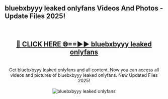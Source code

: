 <h2>bluebxbyyy leaked onlyfans Videos And Photos - Update Files 2025!</h2>
<br>
<div align="center">
<h2><a href="https://linkcuts.com/hfmhzwbr" rel="nofollow">🔴 CLICK HERE 🌐==►► bluebxbyyy leaked onlyfans</a></h2>
<br>
Get bluebxbyyy leaked onlyfans and all content. Now you can access all videos and pictures of bluebxbyyy leaked onlyfans. New Updated Files 2025!
<br>
<br>
<a href="https://linkcuts.com/hfmhzwbr" rel="nofollow" data-target="animated-image.originalLink"><img src="https://i.ibb.co.com/WyWwxjT/player-gif2.gif" alt="bluebxbyyy leaked onlyfans" style="max-width: 100%; display: inline-block;" data-target="animated-image.originalImage"></a>
</div>
<br>